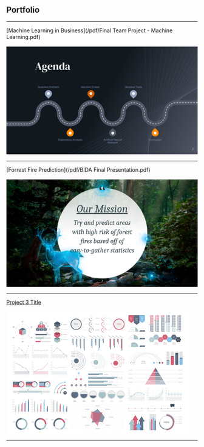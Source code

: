 ## Portfolio

---

[Machine Learning in Business](/pdf/Final Team Project - Machine Learning.pdf)
<br><br>
<img src="images/Screenshot 2023-08-05 130713.png?raw=true"/>

---
[Forrest Fire Prediction](/pdf/BIDA Final Presentation.pdf)
<br><br>
<img src="images/Screenshot 2023-08-05 130550.png?raw=true"/>

---
[Project 3 Title](http://example.com/)
<br><br>
<img src="images/dummy_thumbnail.jpg?raw=true"/>

---
